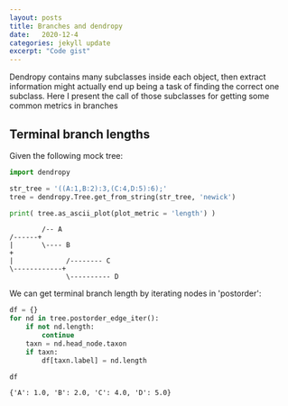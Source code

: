 ```yaml
---
layout: posts
title: Branches and dendropy
date:   2020-12-4
categories: jekyll update
excerpt: "Code gist"
---
```


Dendropy contains many subclasses inside each object, then extract information might actually
end up being a task of finding the correct one subclass. Here I present the call of those subclasses
for getting some common metrics in branches

## Terminal branch lengths

Given the following mock tree:

```python
import dendropy

str_tree = '((A:1,B:2):3,(C:4,D:5):6);'
tree = dendropy.Tree.get_from_string(str_tree, 'newick')

print( tree.as_ascii_plot(plot_metric = 'length') )
```

```
        /-- A
/------+
|       \---- B
+              
|             /-------- C 
\------------+           
              \---------- D
```
We can get terminal branch length by iterating nodes in 'postorder':

```python
df = {}
for nd in tree.postorder_edge_iter():
    if not nd.length:
        continue
    taxn = nd.head_node.taxon
    if taxn:
        df[taxn.label] = nd.length

df
```

```
{'A': 1.0, 'B': 2.0, 'C': 4.0, 'D': 5.0}
```